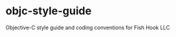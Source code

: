 objc-style-guide
================

Objective-C style guide and coding conventions for Fish Hook LLC
